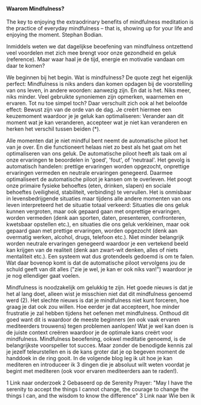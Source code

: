 #### Waarom Mindfulness?

The key to enjoying the extraodrinary benefits of mindfulness meditation is the practice of everyday mindfulness – that is, showing up for your life and enjoying the moment. 
	Stephan Bodian.

Inmiddels weten we dat dagelijkse beoefening van mindfulness ontzettend veel voordelen met zich mee brengt voor onze gezondheid en geluk (reference). Maar waar haal je de tijd, energie en motivatie vandaan om daar te komen?

We beginnen bij het begin. Wat is mindfulness? De quote zegt het eigenlijk perfect: Mindfulness is niks anders dan komen opdagen bij de voorstelling van ons leven, in andere woorden: aanwezig zijn. En dat is het. Niks meer, niks minder. Veel gebruikte synoniemen zijn opmerken, waarnemen en ervaren. Tot nu toe simpel toch? Daar verschuilt zich ook al het beloofde effect: Bewust zijn van de orde van de dag. Je creërt hiermee een keuzemoment waardoor je je geluk kan optimaliseren: Verander aan dit moment wat je kan veranderen, accepteer wat je niet kan veranderen en herken het verschil tussen beiden (*).

Alle momenten dat je niet mindful bent neemt de automatische piloot het van je over. En die functioneert helaas niet zo best als het gaat om het optimaliseren van ons geluk. De automatische piloot heeft als taak om al onze ervaringen te beoordelen in 'goed', 'fout', of 'neutraal'. Het gevolg is automatisch handelen: prettige ervaringen worden opgezocht, onprettige ervaringen vermeden en neutrale ervaringen genegeerd. Daarmee optimaliseert de automatische piloot je kansen om te overleven. Het poogt onze primaire fysieke behoeftes (eten, drinken, slapen) en sociale behoeftes (veiligheid, stabiliteit, verbinding) te vervullen. Het is onmisbaar in levensbedrijgende situaties maar tijdens alle andere momenten van ons leven interpreteerd het de situatie totaal verkeerd: Situaties die ons geluk kunnen vergroten, maar ook gepaard gaan met onprettige ervaringen, worden vermeden (denk aan sporten, daten, presenteren, confronteren, kwetsbaar opstellen etc.), en situaties die ons geluk verkleinen, maar ook gepaard gaan met prettige ervaringen, worden opgezocht (denk aan overmatig werken, alcohol, drugs, telefoon etc.). Niet minder belangrijk worden neutrale ervaringen genegeerd waardoor je een vertekend beeld kan krijgen van de realiteit (denk aan zwart-wit denken, alles of niets mentaliteit etc.). Een systeem wat dus grotendeels gedoemd is om te falen. Wat daar bovenop komt is dat de automatische piloot vervolgens jou de schuld geeft van dit alles ("zie je wel, je kan er ook niks van!") waardoor je je nog ellendiger gaat voelen.

Mindfulness is noodzakelijk om gelukkig te zijn. Het goede nieuws is dat je het al lang doet, alleen wist je misschien niet dat dit mindfulness genoemd werd (2). Het slechte nieuws is dat je mindfulness niet kunt forceren, hoe graag je dat ook zou willen. Hoe eerder je dat accepteert, hoe minder frustratie je zal hebben tijdens het oefenen met mindfulness. Onthoud dit goed want dit is waardoor de meeste beginners (en ook vaak ervaren mediteerders trouwens) tegen problemen aanlopen! Wat je wel kan doen is de juiste context creëren waardoor je de optimale kans creërt voor mindfulness. Mindfulness beoefening, ookwel meditatie genoemd, is de belangrijkste voorspeller tot succes. Maar zonder de benodigde kennis zal je jezelf teleurstellen en is de kans groter dat je op begeven moment de handdoek in de ring gooit. In de volgende blog leg ik uit hoe je kan mediteren en introduceer ik 3 dingen die je absoluut wilt weten voordat je begint met mediteren (ook voor ervaren mediteerders aan te raden!).

1 Link naar onderzoek 
2 Gebaseerd op de Serenity Prayer: "May I have the serenity to accept the things I cannot change, the courage to change the things I can, and the wisdom to know the difference" 
3 Link naar Wie ben ik
